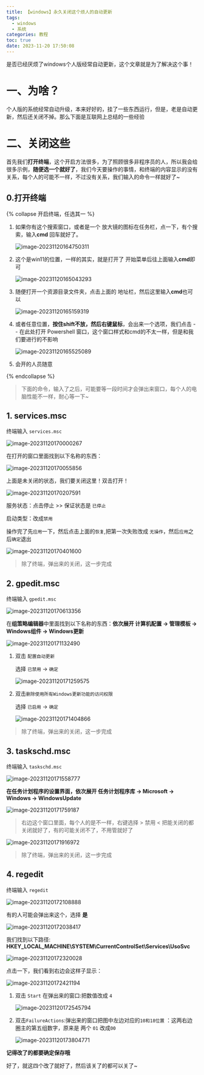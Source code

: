 ```yaml
---
title: 【windows】永久关闭这个烦人的自动更新
tags:
  - windows
  - 系统
categories: 教程
toc: true
date: 2023-11-20 17:50:08
---
```




是否已经厌烦了windows个人版经常自动更新，这个文章就是为了解决这个事！

<!-- more -->

# 一、为啥？

个人版的系统经常自动升级，本来好好的，挂了一些东西运行，但是，老是自动更新，然后还关闭不掉。那么下面是互联网上总结的一些经验



# 二、关闭这些

首先我们**打开终端**，这个开启方法很多，为了照顾很多非程序员的人，所以我会给很多示例，**随便选一个就好了**，我们今天要操作的事情，和终端的内容显示的没有关系，每个人的可能不一样，不过没有关系，我们输入的命令一样就好了~

## 0.打开终端

{% collapse 开启终端，任选其一 %}

1. 如果你有这个搜索窗口，或者是一个 放大镜的图标在任务栏，点一下，有个搜索，输入**cmd** 回车就好了。

   ![image-20231120164750311](https://static.litetools.top/blogs/windows/image-20231120164750311.png)

2. 这个是win11的位置，一样的其实，就是打开了 开始菜单后往上面输入**cmd**即可

   ![image-20231120165043293](https://static.litetools.top/blogs/windows/image-20231120165043293.png)

3. 随便打开一个资源目录文件夹，点击上面的 地址栏，然后这里输入**cmd**也可以

   ![image-20231120165159319](https://static.litetools.top/blogs/windows/image-20231120165159319.png)

4. 或者任意位置，**按住shift不放，然后右键鼠标**，会出来一个选项，我们点击 -- 在此处打开 Powershell 窗口，这个窗口样式和cmd的不太一样，但是和我们要进行的不影响

   ![image-20231120165525089](https://static.litetools.top/blogs/windows/image-20231120165525089.png)

5. 会开的人员随意

{% endcollapse %}



> 下面的命令，输入了之后，可能要等一段时间才会弹出来窗口，每个人的电脑性能不一样，耐心等一下~



## 1. services.msc

终端输入 `services.msc`

![image-20231120170000267](https://static.litetools.top/blogs/windows/image-20231120170000267.png)

在打开的窗口里面找到以下名称的东西：

![image-20231120170055856](https://static.litetools.top/blogs/windows/image-20231120170055856.png)

上面是未关闭的状态，我们要关闭这里！双击打开！

![image-20231120170207591](https://static.litetools.top/blogs/windows/image-20231120170207591.png)

服务状态：点击停止 >> 保证状态是 `已停止`

启动类型：改成`禁用`

操作完了先`应用`一下，然后点击上面的`恢复`,把第一次失败改成 `无操作`，然后`应用`之后`确定`退出

![image-20231120170401600](https://static.litetools.top/blogs/windows/image-20231120170401600.png)

>  除了终端，弹出来的关闭，这一步完成

## 2. gpedit.msc

 终端输入 `gpedit.msc`

![image-20231120170613356](https://static.litetools.top/blogs/windows/image-20231120170613356.png)

在**组策略编辑器**中里面找到以下名称的东西：**依次展开 计算机配置 -> 管理模板 -> Windows组件 -> Windows更新**

![image-20231120171132490](https://static.litetools.top/blogs/windows/image-20231120171132490.png)

1. 双击 `配置自动更新`

   选择 `已禁用` -> `确定` 

   ![image-20231120171259575](https://static.litetools.top/blogs/windows/image-20231120171259575.png)

2. 双击`删除使用所有Windows更新功能的访问权限`

   选择 `已启用` -> `确定` 

   ![image-20231120171404866](https://static.litetools.top/blogs/windows/image-20231120171404866.png)

>  除了终端，弹出来的关闭，这一步完成



## 3. taskschd.msc

 终端输入 `taskschd.msc`

![image-20231120171558777](https://static.litetools.top/blogs/windows/image-20231120171558777.png)

**在任务计划程序的设置界面，依次展开 任务计划程序库 -> Microsoft -> Windows -> WindowsUpdate**

![image-20231120171759187](https://static.litetools.top/blogs/windows/image-20231120171759187.png)

> 右边这个窗口里面，每个人的是不一样，右键选择 > 禁用 < 把能关闭的都关闭就好了，有的可能关闭不了，不用管就好了

![image-20231120171916972](https://static.litetools.top/blogs/windows/image-20231120171916972.png)

> 除了终端，弹出来的关闭，这一步完成



## 4. regedit

 终端输入 `regedit`

![image-20231120172108888](https://static.litetools.top/blogs/windows/image-20231120172108888.png)

有的人可能会弹出来这个，选择 **是**

![image-20231120172038417](https://static.litetools.top/blogs/windows/image-20231120172038417.png)

我们找到以下路径: **HKEY_LOCAL_MACHINE\SYSTEM\CurrentControlSet\Services\UsoSvc**

![image-20231120172320028](https://static.litetools.top/blogs/windows/image-20231120172320028.png)

点击一下，我们看到右边会这样子显示：

![image-20231120172421194](https://static.litetools.top/blogs/windows/image-20231120172421194.png)

1. 双击 `Start` 在弹出来的窗口:把数值改成 `4`

   ![image-20231120172545794](https://static.litetools.top/blogs/windows/image-20231120172545794.png)

2. 双击`FailureActions`:弹出来的窗口把图中左边对应的`10和18位置` ：这两右边圈主的第五组数字，原来是 两个 `01`  改成`00`

   ![image-20231120173804771](https://static.litetools.top/blogs/windows/image-20231120173804771.png)

**记得改了的都要确定保存哦**



好了，就这四个改了就好了，然后该关了的都可以关了~
